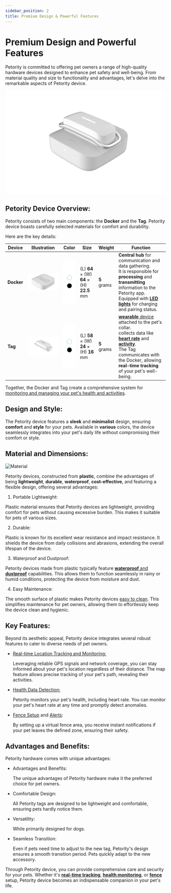 ```yaml
---
sidebar_position: 2
title: Premium Design & Powerful Features
---
```


# Premium Design and Powerful Features
Petority is committed to offering pet owners a range of high-quality hardware devices designed to enhance pet safety and well-being. From material quality and size to functionality and advantages, let's delve into the remarkable aspects of Petority device.

![device](/img/devices/device.png)

## Petority Device Overview:
Petority consists of two main components: the **Docker** and the **Tag**. Petority device boasts carefully selected materials for comfort and durability. 

Here are the key details:

| Device  |  Illustration  | Color | Size | Weight | Function |
| ----------- |----------- | ----------- | ----------- | ----------- | ----------- |
| **Docker** | ![Docker](/img/devices/docker.png) | ![color](/img/devices/color.png) | (L) **64** × (W) **64** × (H) **22.5** mm |  **5** grams | **Central hub** for communication and data gathering.<br/>It is responsible for **processing** and **transmitting** information to the Petority app.<br/>Equipped with [**LED lights**](/docs/devices/light-sound/light-color) for charging and pairing status.|
| **Tag**  | ![Tag](/img/devices/tag.png) |![color](/img/devices/color.png) | (L) **58** × (W) **24** × (H) **16** mm |  **5** grams | [**wearable** device](/docs/devices/general-information/attaching) attached to the pet's collar.<br/> collects data like [**heart rate**](/docs/petority/features/realtime-heartrate-monitoring) and [**activity**](/docs/petority/features/live-tracking).<br/>The Tag communicates with the Docker, allowing **real-time tracking** of your pet's well-being. |

Together, the Docker and Tag create a comprehensive system for [monitoring and managing your pet's health and activities](/docs/petority/features/health-monitoring).

## Design and Style:
The Petority device features a **sleek** and **minimalist** design, ensuring **comfort** and **style** for your pets. Available in **various** colors, the device seamlessly integrates into your pet's daily life without compromising their comfort or style.

## Material and Dimensions:
![Material](/img/devices/material.gif)

Petority devices, constructed from **plastic**, combine the advantages of being **lightweight**, **durable**, **waterproof**, **cost-effective**, and featuring a flexible design, offering several advantages:

1. Portable Lightweight:

  Plastic material ensures that Petority devices are lightweight, providing comfort for pets without causing excessive burden. This makes it suitable for pets of various sizes.

2. Durable:

  Plastic is known for its excellent wear resistance and impact resistance. It shields the device from daily collisions and abrasions, extending the overall lifespan of the device.

3. Waterproof and Dustproof:

  Petority devices made from plastic typically feature [**waterproof** and **dustproof**](/docs/devices/general-information/waterproof-dustproof) capabilities. This allows them to function seamlessly in rainy or humid conditions, protecting the device from moisture and dust.

4. Easy Maintenance:

  The smooth surface of plastic makes Petority devices [easy to clean](/docs/devices/general-information/cleaning). This simplifies maintenance for pet owners, allowing them to effortlessly keep the device clean and hygienic.

## Key Features:
Beyond its aesthetic appeal, Petority device integrates several robust features to cater to diverse needs of pet owners.

+ [Real-time Location Tracking and Monitoring:](/docs/petority/features/live-tracking)
  
    Leveraging reliable GPS signals and network coverage, you can stay informed about your pet's location regardless of their distance. The map feature allows precise tracking of your pet's path, revealing their activities.

+ [Health Data Detection:](/docs/petority/features/health-monitoring)

  Petority monitors your pet's health, including heart rate. You can monitor your pet's heart rate at any time and promptly detect anomalies.
  
+ [Fence Setup](/docs/petority/features/fence) and [Alerts](/docs/petority/notification/fence-event):

    By setting up a virtual fence area, you receive instant notifications if your pet leaves the defined zone, ensuring their safety.

## Advantages and Benefits:
Petority hardware comes with unique advantages:
+ Advantages and Benefits:

    The unique advantages of Petority hardware make it the preferred choice for pet owners.

+ Comfortable Design:

  All Petority tags are designed to be lightweight and comfortable, ensuring pets hardly notice them.
  
+ Versatility:

  While primarily designed for dogs.
  
+ Seamless Transition:

  Even if pets need time to adjust to the new tag, Petority's design ensures a smooth transition period. Pets quickly adapt to the new accessory.

Through Petority device, you can provide comprehensive care and security for your pets. Whether it's [**real-time tracking**](/docs/petority/features/live-tracking), [**health monitoring**](/docs/petority/features/health-monitoring), or [**fence**](/docs/petority/features/Fence) setup, Petority device becomes an indispensable companion in your pet's life.
